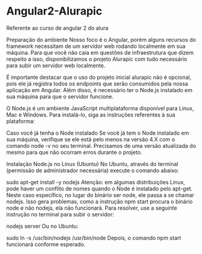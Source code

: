 # Angular2-Alurapic
Referente ao curso de angular 2 do alura


Preparação do ambiente
Nosso foco é o Angular, porém alguns recursos do framework necessitam de um servidor web rodando localmente em sua máquina. Para que você não caia em questões de infraestrutura que dizem respeito a isso, disponibilizamos o projeto Alurapic com tudo necessário para subir um servidor web localmente.

É importante destacar que o uso do projeto inicial alurapic não é opcional, pois ele já registra todos os endpoints que serão consumidos pela nossa aplicação em Angular. Além disso, é necessário ter o Node.js instalado em sua máquina para que o servidor funcione.

O Node.js é um ambiente JavaScript multiplataforma disponível para Linux, Mac e Windows. Para instalá-lo, siga as instruções referentes à sua plataforma:

Caso você já tenha o Node instalado
Se você já tem o Node instalado em sua máquina, verifique se ele está pelo menos na versão 4.X com o comando node -v no seu terminal. Precisamos de uma versão atualizada do mesmo para que não ocorram erros durante o projeto.

Instalação Node.js no Linux (Ubuntu)
No Ubuntu, através do terminal (permissão de administrador necessária) execute o comando abaixo:

sudo apt-get install -y nodejs
Atenção: em algumas distribuições Linux, pode haver um conflito de nomes quando o Node é instalado pelo apt-get. Neste caso específico, no lugar do binário ser node, ele passa a se chamar nodejs. Isso gera problemas, como a instrução npm start procura o binário node e não nodejs, ela não funcionará. Para resolver, use a seguinte instrução no terminal para subir o servidor:

nodejs server
Ou no Ubuntu:

sudo ln -s /usr/bin/nodejs /usr/bin/node
Depois, o comando npm start funcionará conforme esperado.


